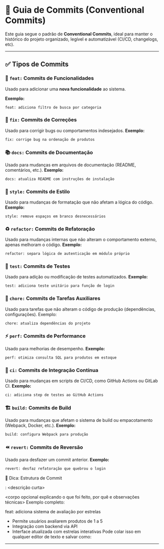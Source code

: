 # 📝 Guia de Commits (Conventional Commits)

Este guia segue o padrão de **Conventional Commits**, ideal para manter o histórico do projeto organizado, legível e automatizável (CI/CD, changelogs, etc).

---

## ✅ Tipos de Commits

### 🔧 `feat:` Commits de Funcionalidades
Usado para adicionar uma **nova funcionalidade** ao sistema.

**Exemplo:**
```bash
feat: adiciona filtro de busca por categoria
```
### 🐞 `fix:` Commits de Correções
Usado para corrigir bugs ou comportamentos indesejados.
**Exemplo:**
```bash
fix: corrige bug na ordenação de produtos
```

### 📚 `docs:` Commits de Documentação
Usado para mudanças em arquivos de documentação (README, comentários, etc.).
**Exemplo:**
```bash
docs: atualiza README com instruções de instalação
```

### 🎨 `style:` Commits de Estilo
Usado para mudanças de formatação que não afetam a lógica do código.
**Exemplo:**
```bash
style: remove espaços em branco desnecessários
```
### ♻️ `refactor:` Commits de Refatoração
Usado para mudanças internas que não alteram o comportamento externo, apenas melhoram o código.
**Exemplo:**
```bash
refactor: separa lógica de autenticação em módulo próprio
```
### 🧪 `test:` Commits de Testes
Usado para adição ou modificação de testes automatizados.
**Exemplo:**
```bash
test: adiciona teste unitário para função de login
```
### 🧹 `chore:` Commits de Tarefas Auxiliares
Usado para tarefas que não alteram o código de produção (dependências, configurações).
Exemplo:
```bash
chore: atualiza dependências do projeto
```
### ⚡ `perf:` Commits de Performance
Usado para melhorias de desempenho.
**Exemplo:**
```bash
perf: otimiza consulta SQL para produtos em estoque
```
### 🔄 `ci:` Commits de Integração Contínua
Usado para mudanças em scripts de CI/CD, como GitHub Actions ou GitLab CI.
**Exemplo:**
```bash
ci: adiciona step de testes ao GitHub Actions
```
### 🏗️ `build:` Commits de Build
Usado para mudanças que afetam o sistema de build ou empacotamento (Webpack, Docker, etc.).
**Exemplo:**
```bash
build: configura Webpack para produção
```
### ⏪ `revert:` Commits de Reversão
Usado para desfazer um commit anterior.
**Exemplo:**
```bash
revert: desfaz refatoração que quebrou o login
```
🧠 Dica: Estrutura de Commit

<tipo>: <descrição curta>

<corpo opcional explicando o que foi feito, por quê e observações técnicas>
Exemplo completo:

feat: adiciona sistema de avaliação por estrelas

- Permite usuários avaliarem produtos de 1 a 5
- Integração com backend via API
- Interface atualizada com estrelas interativas
Pode colar isso em qualquer editor de texto e salvar como:
---

